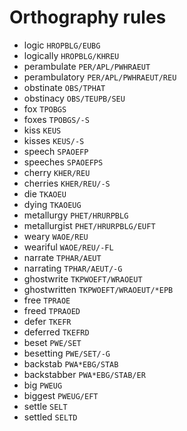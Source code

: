 # Orthography rules

* logic `HROPBLG/EUBG`
* logically `HROPBLG/KHREU`
* perambulate `PER/APL/PWHRAEUT`
* perambulatory `PER/APL/PWHRAEUT/REU`
* obstinate `OBS/TPHAT`
* obstinacy `OBS/TEUPB/SEU`
* fox `TPOBGS`
* foxes `TPOBGS/-S`
* kiss `KEUS`
* kisses `KEUS/-S`
* speech `SPAOEFP`
* speeches `SPAOEFPS`
* cherry `KHER/REU`
* cherries `KHER/REU/-S`
* die `TKAOEU`
* dying `TKAOEUG`
* metallurgy `PHET/HRURPBLG`
* metallurgist `PHET/HRURPBLG/EUFT`
* weary `WAOE/REU`
* weariful `WAOE/REU/-FL`
* narrate `TPHAR/AEUT`
* narrating `TPHAR/AEUT/-G`
* ghostwrite `TKPWOEFT/WRAOEUT`
* ghostwritten `TKPWOEFT/WRAOEUT/*EPB`
* free `TPRAOE`
* freed `TPRAOED`
* defer `TKEFR`
* deferred `TKEFRD`
* beset `PWE/SET`
* besetting `PWE/SET/-G`
* backstab `PWA*EBG/STAB`
* backstabber `PWA*EBG/STAB/ER`
* big `PWEUG`
* biggest `PWEUG/EFT`
* settle `SELT`
* settled `SELTD`
